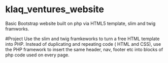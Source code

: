 # klaq_ventures_website
Basic Bootstrap website built on php via HTML5 template, slim and twig framworks.

#Project
Use the slim and twig framkeworks to turn a free HTML template into PHP. Instead of duplicating and repeating code ( HTML and CSS), use the PHP framework to insert the same header, nav, footer etc into blocks of php code used on every page.

